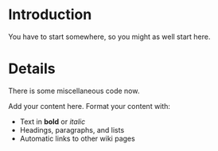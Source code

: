 # Introduction #

You have to start somewhere, so you might as well start here.


# Details #

There is some miscellaneous code now.

Add your content here.  Format your content with:
  * Text in **bold** or _italic_
  * Headings, paragraphs, and lists
  * Automatic links to other wiki pages

